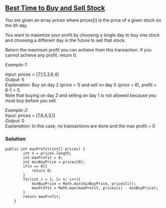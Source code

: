 ## [Best Time to Buy and Sell Stock](https://leetcode.com/problems/best-time-to-buy-and-sell-stock/)

You are given an array prices where prices[i] is the price of a given stock on the ith day.

You want to maximize your profit by choosing a single day to buy one stock and choosing a different day in the future to sell that stock.

Return the maximum profit you can achieve from this transaction. If you cannot achieve any profit, return 0.

 

*Example-1:* <br/>

*Input:* prices = [7,1,5,3,6,4] <br/>
*Output:* 5 <br/>
*Explanation:* Buy on day 2 (price = 1) and sell on day 5 (price = 6), profit = 6-1 = 5. <br/>
Note that buying on day 2 and selling on day 1 is not allowed because you must buy before you sell. <br/>

*Example-2:* <br/>
*Input:* prices = [7,6,4,3,1] <br/>
*Output:* 0 <br/>
*Explanation:* In this case, no transactions are done and the max profit = 0 <br/>

### Solution
```
public int maxProfit(int[] prices) {
        int n = prices.length;
        int maxProfit = 0;
        int minBuyPrice = prices[0];
        if(n == 0){
            return 0;
        }
        for(int i = 1; i< n; i++){
            minBuyPrice = Math.min(minBuyPrice, prices[i]);
            maxProfit = Math.max(maxProfit, prices[i] - minBuyPrice);
        }
        return maxProfit;
    }
```